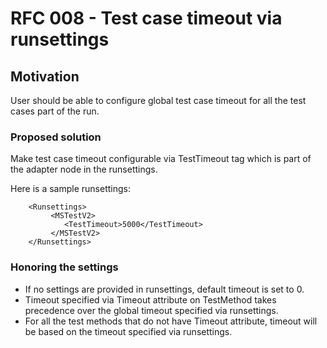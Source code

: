 # RFC 008 - Test case timeout via runsettings

## Motivation
User should be able to configure global test case timeout for all the test cases part of the run. 

### Proposed solution
Make test case timeout configurable via TestTimeout tag which is part of the adapter node in the runsettings.

Here is a sample runsettings: 
```
	<Runsettings> 
		 <MSTestV2> 
			<TestTimeout>5000</TestTimeout>   
		 </MSTestV2> 
	</Runsettings> 
```

### Honoring the settings 
- If no settings are provided in runsettings, default timeout is set to 0. 
- Timeout specified via Timeout attribute on TestMethod takes precedence over the global timeout specified via runsettings. 
- For all the test methods that do not have Timeout attribute, timeout will be based on the timeout specified via runsettings.